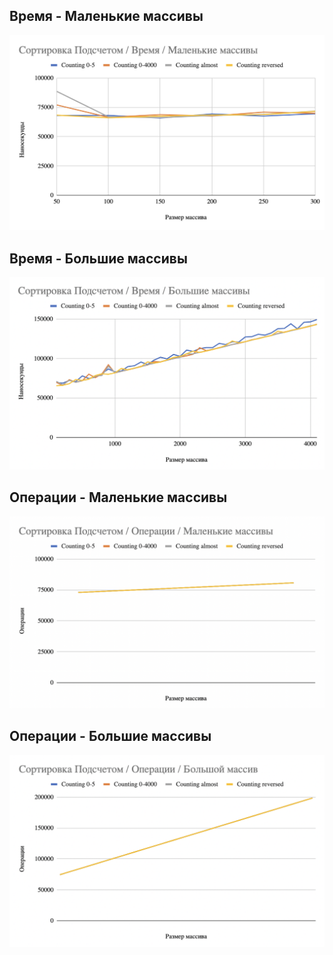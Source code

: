 ## Время - Маленькие массивы
![](../imgs/41.png)

## Время - Большие массивы 
![](../imgs/42.png)

## Операции - Маленькие массивы 
![](../imgs/43.png)

## Операции - Большие массивы
![](../imgs/44.png)